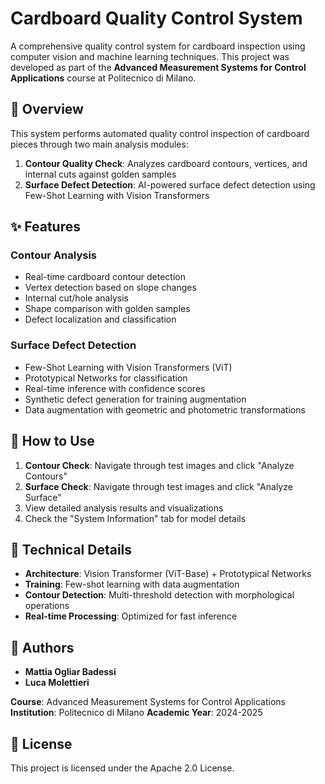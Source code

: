 # Cardboard Quality Control System

A comprehensive quality control system for cardboard inspection using computer vision and machine learning techniques. This project was developed as part of the **Advanced Measurement Systems for Control Applications** course at Politecnico di Milano.

## 🎯 Overview

This system performs automated quality control inspection of cardboard pieces through two main analysis modules:

1. **Contour Quality Check**: Analyzes cardboard contours, vertices, and internal cuts against golden samples
2. **Surface Defect Detection**: AI-powered surface defect detection using Few-Shot Learning with Vision Transformers

## ✨ Features

### Contour Analysis
- Real-time cardboard contour detection
- Vertex detection based on slope changes
- Internal cut/hole analysis
- Shape comparison with golden samples
- Defect localization and classification

### Surface Defect Detection
- Few-Shot Learning with Vision Transformers (ViT)
- Prototypical Networks for classification
- Real-time inference with confidence scores
- Synthetic defect generation for training augmentation
- Data augmentation with geometric and photometric transformations

## 🚀 How to Use

1. **Contour Check**: Navigate through test images and click "Analyze Contours"
2. **Surface Check**: Navigate through test images and click "Analyze Surface"
3. View detailed analysis results and visualizations
4. Check the "System Information" tab for model details

## 🔧 Technical Details

- **Architecture**: Vision Transformer (ViT-Base) + Prototypical Networks
- **Training**: Few-shot learning with data augmentation
- **Contour Detection**: Multi-threshold detection with morphological operations
- **Real-time Processing**: Optimized for fast inference

## 👥 Authors

- **Mattia Ogliar Badessi**
- **Luca Molettieri**

**Course**: Advanced Measurement Systems for Control Applications
**Institution**: Politecnico di Milano
**Academic Year**: 2024-2025

## 📄 License

This project is licensed under the Apache 2.0 License.